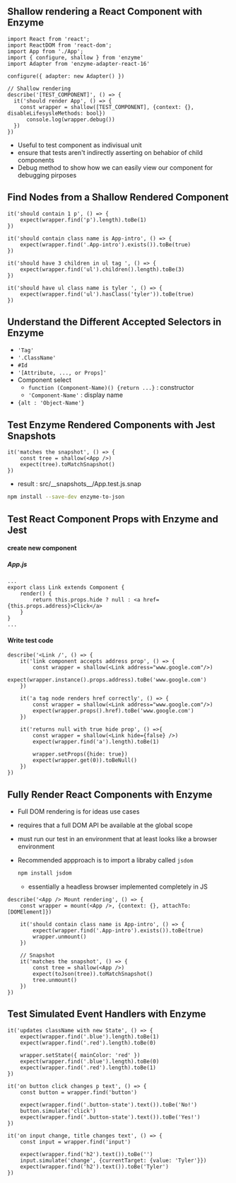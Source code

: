 ## Shallow rendering a React Component with Enzyme

```react
import React from 'react';
import ReactDOM from 'react-dom';
import App from './App';
import { configure, shallow } from 'enzyme'
import Adapter from 'enzyme-adapter-react-16'

configure({ adapter: new Adapter() })

// Shallow rendering
describe('[TEST_COMPONENT]', () => {
  it('should render App', () => {
    const wrapper = shallow([TEST_COMPONENT], {context: {}, disableLifesysleMethods: bool})
      console.log(wrapper.debug())
  })
})
```

- Useful to test component as indivisual unit
- ensure that tests aren't indirectly asserting on behabior of child components
- Debug method to show how we can easily view our component for debugging pirposes



## Find Nodes from a Shallow Rendered Component

```react
it('should contain 1 p', () => {
    expect(wrapper.find('p').length).toBe(1)
})

it('should contain class name is App-intro', () => {
    expect(wrapper.find('.App-intro').exists()).toBe(true)
})

it('should have 3 children in ul tag ', () => {
    expect(wrapper.find('ul').children().length).toBe(3)
})

it('should have ul class name is tyler ', () => {
    expect(wrapper.find('ul').hasClass('tyler')).toBe(true)
})
```



## Understand the Different Accepted Selectors in Enzyme

- `'Tag'`
- `'.ClassName'`
- `#Id`
- `'[Attribute, ..., or Props]'`
- Component select
  - `function (Component-Name)() {return ...}` : constructor
  - `'Component-Name'` : display name
- `{alt : 'Object-Name'}`



## Test Enzyme Rendered Components with Jest Snapshots

```react
it('matches the snapshot', () => {
    const tree = shallow(<App />)
    expect(tree).toMatchSnapshot()
})
```

- result : src/\_\_snapshots\_\_/App.test.js.snap

```bash
npm install --save-dev enzyme-to-json
```



## Test React Component Props with Enzyme and Jest

#### create new component

##### App.js

```react
...
export class Link extends Component {
    render() {
        return this.props.hide ? null : <a href={this.props.address}>Click</a>
    }
}
...
```



#### Write test code

```react
describe('<Link /', () => {
    it('link component accepts address prop', () => {
        const wrapper = shallow(<Link address="www.google.com"/>)
        expect(wrapper.instance().props.address).toBe('www.google.com')
    })

    it('a tag node renders href correctly', () => {
        const wrapper = shallow(<Link address="www.google.com"/>)
        expect(wrapper.props().href).toBe('www.google.com')
    })

    it('returns null with true hide prop', () =>{
        const wrapper = shallow(<Link hide={false} />)
        expect(wrapper.find('a').length).toBe(1)

        wrapper.setProps({hide: true})
        expect(wrapper.get(0)).toBeNull()
    })
})
```



## Fully Render React Components with Enzyme

- Full DOM rendering is for ideas use cases

- requires that a full DOM API be available at the global scope

- must run our test in an environment that at least looks like a browser environment

- Recommended appproach is to import a libraby called `jsdom`

  ```bash
  npm install jsdom
  ```

  - essentially a headless browser implemented completely in JS

```react
describe('<App /> Mount rendering', () => {
    const wrapper = mount(<App />, {context: {}, attachTo: [DOMElement]})

    it('should contain class name is App-intro', () => {
        expect(wrapper.find('.App-intro').exists()).toBe(true)
        wrapper.unmount()
    })

    // Snapshot
    it('matches the snapshot', () => {
        const tree = shallow(<App />)
        expect(toJson(tree)).toMatchSnapshot()
        tree.unmount()
    })
})
```



## Test Simulated Event Handlers with Enzyme

```react
it('updates className with new State', () => {
    expect(wrapper.find('.blue').length).toBe(1)
    expect(wrapper.find('.red').length).toBe(0)

    wrapper.setState({ mainColor: 'red' })
    expect(wrapper.find('.blue').length).toBe(0)
    expect(wrapper.find('.red').length).toBe(1)
})

it('on button click changes p text', () => {
    const button = wrapper.find('button')

    expect(wrapper.find('.button-state').text()).toBe('No!')
    button.simulate('click')
    expect(wrapper.find('.button-state').text()).toBe('Yes!')
})

it('on input change, title changes text', () => {
    const input = wrapper.find('input')

    expect(wrapper.find('h2').text()).toBe('')
    input.simulate('change', {currentTarget: {value: 'Tyler'}})
    expect(wrapper.find('h2').text()).toBe('Tyler')
})
```



